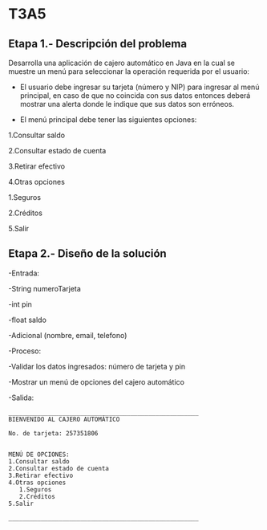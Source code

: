 # T3A5
## Etapa 1.- Descripción del problema
Desarrolla una aplicación de cajero automático en Java en la cual se muestre un menú para seleccionar la operación requerida por el usuario:

- El usuario debe ingresar su tarjeta (número y NIP) para ingresar al menú principal, en caso de que no coincida con sus datos entonces deberá mostrar una alerta donde le indique que sus datos son erróneos.

- El menú principal debe tener las siguientes opciones:

1.Consultar saldo

2.Consultar estado de cuenta

3.Retirar efectivo

4.Otras opciones

   1.Seguros
   
   2.Créditos
   
5.Salir

## Etapa 2.- Diseño de la solución
-Entrada:

  -String numeroTarjeta
  
  -int pin
  
  -float saldo
  
  -Adicional (nombre, email, telefono)

-Proceso:

  -Validar los datos ingresados: número de tarjeta y pin
  
  -Mostrar un menú de opciones del cajero automático

-Salida:
~~~
_____________________________________________________
BIENVENIDO AL CAJERO AUTOMÁTICO

No. de tarjeta: 257351806


MENÚ DE OPCIONES:
1.Consultar saldo
2.Consultar estado de cuenta
3.Retirar efectivo
4.Otras opciones
   1.Seguros
   2.Créditos
5.Salir

_____________________________________________________


~~~ 





